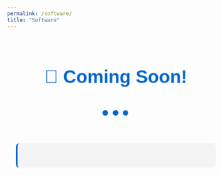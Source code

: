 ```yaml
---
permalink: /software/
title: "Software"
---
```


<style>
.coming-soon {
  text-align: center;
  padding: 50px 20px;
  font-family: 'Arial', sans-serif;
}

.pulse {
  animation: pulse 2s infinite;
  font-size: 3em;
  color: #0066cc;
  margin: 20px 0;
}

.loading-dots {
  display: inline-block;
  position: relative;
  width: 80px;
  height: 80px;
}

.loading-dots div {
  position: absolute;
  top: 33px;
  width: 13px;
  height: 13px;
  border-radius: 50%;
  background: #0066cc;
  animation-timing-function: cubic-bezier(0, 1, 1, 0);
}

.loading-dots div:nth-child(1) {
  left: 8px;
  animation: lds1 0.6s infinite;
}

.loading-dots div:nth-child(2) {
  left: 8px;
  animation: lds2 0.6s infinite;
}

.loading-dots div:nth-child(3) {
  left: 32px;
  animation: lds2 0.6s infinite;
}

.loading-dots div:nth-child(4) {
  left: 56px;
  animation: lds3 0.6s infinite;
}

@keyframes pulse {
  0% { transform: scale(1); }
  50% { transform: scale(1.1); }
  100% { transform: scale(1); }
}

@keyframes lds1 {
  0% { transform: scale(0); }
  100% { transform: scale(1); }
}

@keyframes lds3 {
  0% { transform: scale(1); }
  100% { transform: scale(0); }
}

@keyframes lds2 {
  0% { transform: translate(0, 0); }
  100% { transform: translate(24px, 0); }
}

.code-animation {
  font-family: 'Courier New', monospace;
  background: #f4f4f4;
  padding: 20px;
  margin: 30px auto;
  max-width: 500px;
  border-radius: 8px;
  border-left: 4px solid #0066cc;
}

.typing {
  overflow: hidden;
  white-space: nowrap;
  margin: 0 auto;
  border-right: 2px solid #0066cc;
  animation: typing 3.5s steps(40, end), blink-caret 0.75s step-end infinite;
}

@keyframes typing {
  from { width: 0 }
  to { width: 100% }
}

@keyframes blink-caret {
  from, to { border-color: transparent }
  50% { border-color: #0066cc }
}
</style>

<div class="coming-soon">
  <h1 class="pulse">🚀 Coming Soon!</h1>
  
  <div class="loading-dots">
    <div></div>
    <div></div>
    <div></div>
    <div></div>
  </div>
  
  <div class="code-animation">
    <div class="typing">def building_awesome_software():</div>
  </div>
  
</div>
